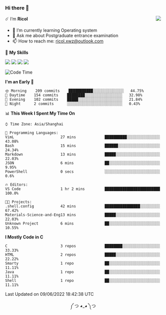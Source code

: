 ### Hi there 👋

<a href="#">
  <img align="right" src="https://github-readme-stats.vercel.app/api?username=Ricolxwz&count_private=true&show_icons=true&theme=prussian" />
</a>

☄️ I‘m **Ricol**

- 🌱 I’m currently learning Operating system
- 💬 Ask me about Postgraduate entrance examination
- 📫 How to reach me: ricol.xwz@outlook.com

🌟 **My Skills**

![](https://img.shields.io/badge/-Git-000000?style=flat-square&logo=git&logoColor=fff)
![](https://img.shields.io/badge/-C-3e74a2?style=flat-square&logo=C&logoColor=fff)
![](https://img.shields.io/badge/-Python-4fc08d?style=flat-square&logo=python&logoColor=fff)
![](https://img.shields.io/badge/-java-ffa500?style=flat-square&logo=java&logoColor=fff)

<!--START_SECTION:waka-->
![Code Time](http://img.shields.io/badge/Code%20Time-0%20secs-blue)

**I'm an Early 🐤** 

```text
🌞 Morning    209 commits    ███████████░░░░░░░░░░░░░░   44.75% 
🌆 Daytime    154 commits    ████████░░░░░░░░░░░░░░░░░   32.98% 
🌃 Evening    102 commits    █████░░░░░░░░░░░░░░░░░░░░   21.84% 
🌙 Night      2 commits      ░░░░░░░░░░░░░░░░░░░░░░░░░   0.43%

```


📊 **This Week I Spent My Time On** 

```text
⌚︎ Time Zone: Asia/Shanghai

💬 Programming Languages: 
VimL                     27 mins             ██████████░░░░░░░░░░░░░░░   43.08% 
Bash                     15 mins             ██████░░░░░░░░░░░░░░░░░░░   24.34% 
Markdown                 13 mins             █████░░░░░░░░░░░░░░░░░░░░   22.03% 
JSON                     6 mins              ██░░░░░░░░░░░░░░░░░░░░░░░   9.95% 
PowerShell               0 secs              ░░░░░░░░░░░░░░░░░░░░░░░░░   0.6%

🔥 Editors: 
VS Code                  1 hr 2 mins         █████████████████████████   100.0%

🐱‍💻 Projects: 
.shell.config            42 mins             ████████████████░░░░░░░░░   67.42% 
Materials-Science-and-Eng13 mins             █████░░░░░░░░░░░░░░░░░░░░   22.03% 
Unknown Project          6 mins              ██░░░░░░░░░░░░░░░░░░░░░░░   10.55%

```

**I Mostly Code in C** 

```text
C                        3 repos             ████████░░░░░░░░░░░░░░░░░   33.33% 
HTML                     2 repos             █████░░░░░░░░░░░░░░░░░░░░   22.22% 
Smarty                   1 repo              ██░░░░░░░░░░░░░░░░░░░░░░░   11.11% 
Java                     1 repo              ██░░░░░░░░░░░░░░░░░░░░░░░   11.11% 
Shell                    1 repo              ██░░░░░░░░░░░░░░░░░░░░░░░   11.11%

```



 Last Updated on 09/06/2022 18:42:38 UTC
<!--END_SECTION:waka-->

<div align="center">
༼ つ ◕_◕ ༽つ
</div>
